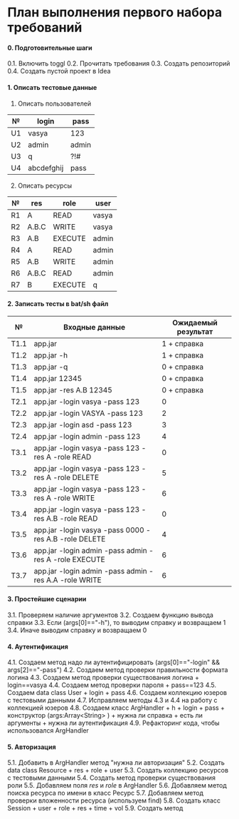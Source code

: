 # План выполнения первого набора требований

#### 0. Подготовительные шаги
0.1. Включить toggl
0.2. Прочитать требования
0.3. Создать репозиторий
0.4. Создать пустой проект в Idea

#### 1. Описать тестовые данные
1. Описать пользователей  
 
 № | login | pass 
 --- | --- | ---  
 U1 | vasya | 123  
 U2 | admin | admin  
 U3 | q | ?!#  
 U4 | abcdefghij | pass

2. Описать ресурсы  
 
 № | res | role | user
 --- | --- | --- | ---
 R1 | A | READ | vasya
 R2 | A.B.C | WRITE | vasya
 R3 | A.B | EXECUTE | admin
 R4 | A | READ | admin
 R5 | A.B | WRITE | admin
 R6 | A.B.C | READ | admin
 R7 | B | EXECUTE | q
 
#### 2. Записать тесты в bat/sh файл
 № | Входные данные | Ожидаемый результат
  --- | --- | ---
 T1.1 | app.jar | 1 + справка
 T1.2 | app.jar -h | 1 + справка
 T1.3 | app.jar -q | 0 + справка
 Т1.4 | app.jar 12345 | 0 + справка
 T1.5 | app.jar -res A.B 12345 | 0 + справка
 T2.1 | app.jar -login vasya -pass 123 | 0
 T2.2 | app.jar -login VASYA -pass 123 | 2
 T2.3 | app.jar -login asd -pass 123 | 3
 T2.4 | app.jar -login admin -pass 123 | 4
 T3.1 | app.jar -login vasya -pass 123 -res A -role READ | 0
 T3.2 | app.jar -login vasya -pass 123 -res A -role DELETE | 5
 T3.3 | app.jar -login vasya -pass 123 -res A -role WRITE | 6
 T3.4 | app.jar -login vasya -pass 123 -res A.B -role READ | 0
 T3.5 | app.jar -login vasya -pass 0000 -res A.B -role DELETE | 4
 T3.6 | app.jar -login admin -pass admin -res A -role EXECUTE | 6
 T3.7 | app.jar -login admin -pass admin -res A.A -role WRITE | 6
 
 #### 3. Простейшие сценарии
 3.1. Проверяем наличие аргументов
 3.2. Создаем функцию вывода справки
 3.3. Если (args[0]=="-h"), то выводим справку и возвращаем 1
 3.4. Иначе выводим справку и возвращаем 0
 
 #### 4. Аутентификация 
 4.1. Создаем метод надо ли аутентифицировать 
(args[0]=="-login" && args[2]=="-pass")
 4.2. Создаем метод проверки правильности формата логина
 4.3. Создаем метод проверки существования логина
     + login==vasya
 4.4. Создаем метод проверки пароля
     + pass==123
 4.5. Создаем data class User
     + login
     + pass
 4.6. Создаем коллекцию юзеров с тестовыми данными
 4.7. Исправляем методы 4.3 и 4.4 на работу с коллекцией юзеров
 4.8. Создаем класс ArgHandler
    + h
    + login
    + pass
    + конструктор (args:Array\<String\> )
    + нужна ли справка
    + есть ли аргументы
    + нужна ли аутентификация
 4.9. Рефакторинг кода, чтобы использовался ArgHandler
 
 #### 5. Авторизация
 5.1. Добавить в ArgHandler метод "нужна ли авторизация"
 5.2. Создать data class Resource
    + res
    + role
    + user
 5.3. Создать коллекцию ресурсов с тестовыми данными
 5.4. Создать метод проверки существования роли
 5.5. Добавляем поля *res* и *role* в ArgHandler
 5.6. Добавляем метод поиска ресурса по имени в класс Ресурс
 5.7. Добавляем метод проверки вложенности ресурса (используем find)
 5.8. Создать класс Session
    + user
    + role
    + res
    + time
    + vol
 5.9. Создать метод  
